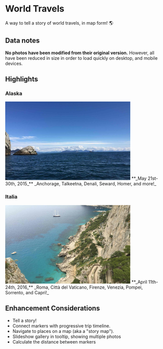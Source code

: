 # World Travels  
A way to tell a story of world travels, in map form! :earth_americas:

## Data notes
**No photos have been modified from their original version.** However, all have been reduced in size in order to load quickly on desktop, and mobile devices.

## Highlights
### Alaska  
 <img src="photos/alaska/fjords.JPG" width="400" height="250" alt="Alaska Fjords">  
**_May 21st-30th, 2015_**  
 _Anchorage, Talkeetna, Denali, Seward, Homer, and more!_    

### Italia  
 <img src="photos/italy/garden-of-augustus.JPG" width="400" height="250" alt="Capri">  
**_April 11th-24th, 2016_**  
_Roma, Città del Vaticano, Firenze, Venezia, Pompei, Sorrento, and Capri!_  

## Enhancement Considerations  
* Tell a story!  
* Connect markers with progressive trip timeline.
* Navigate to places on a map (aka a "story map").
* Slideshow gallery in tooltip, showing multiple photos    
* Calculate the distance between markers  
